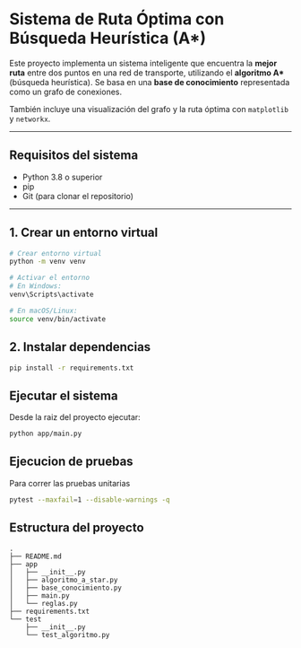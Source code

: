 # Sistema de Ruta Óptima con Búsqueda Heurística (A*)

Este proyecto implementa un sistema inteligente que encuentra la **mejor ruta** entre dos puntos en una red de transporte, utilizando el **algoritmo A\*** (búsqueda heurística). Se basa en una **base de conocimiento** representada como un grafo de conexiones.

También incluye una visualización del grafo y la ruta óptima con `matplotlib` y `networkx`.

---

## Requisitos del sistema

- Python 3.8 o superior  
- pip  
- Git (para clonar el repositorio)

---

## 1. Crear un entorno virtual

```bash
# Crear entorno virtual
python -m venv venv

# Activar el entorno
# En Windows:
venv\Scripts\activate

# En macOS/Linux:
source venv/bin/activate
```

## 2. Instalar dependencias

```bash
pip install -r requirements.txt
```

## Ejecutar el sistema

Desde la raiz del proyecto ejecutar:

```bash
python app/main.py
```

## Ejecucion de pruebas

Para correr las pruebas unitarias

```bash
pytest --maxfail=1 --disable-warnings -q
```

## Estructura del proyecto

```
.
├── README.md
├── app
│   ├── __init__.py
│   ├── algoritmo_a_star.py
│   ├── base_conocimiento.py
│   ├── main.py
│   └── reglas.py
├── requirements.txt
└── test
    ├── __init__.py
    └── test_algoritmo.py
```